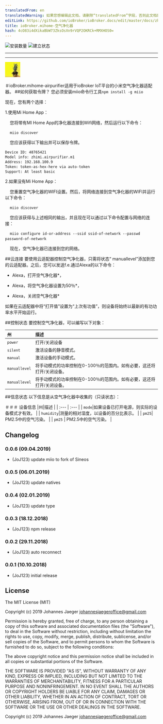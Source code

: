 ```yaml
---
translatedFrom: en
translatedWarning: 如果您想编辑此文档，请删除“translatedFrom”字段，否则此文档将再次自动翻译
editLink: https://github.com/ioBroker/ioBroker.docs/edit/master/docs/zh-cn/adapterref/iobroker.mihome-airpurifier/README.md
title: ioBroker.mihome-空气净化器
hash: 4cO83i4dXikaBbW73ZksOsXn9rVQP2OKRCk+RMXHOS0=
---
```

![安装数量](http://iobroker.live/badges/mihome-airpurifier-stable.svg)
![建立状态](https://travis-ci.org/JoJ123/ioBroker.mihome-airpurifier.svg?branch=master)

---
---
![商标](../../../en/adapterref/iobroker.mihome-airpurifier/admin/mihome-airpurifier.png)

＃ioBroker.mihome-airpurifier适用于ioBroker IoT平台的小米空气净化器适配器。
##如何获取令牌？
您必须安装miio命令行工具`npm install -g miio`

现在，您有两个选择：

1.使用Mi Home App：

    您将带有MI Home App的净化器连接到Wifi网络，然后运行以下命令：

    `miio discover`

    您应该获得以下输出并可以保存令牌。

```
Device ID: 48765421
Model info: zhimi.airpurifier.m1
Address: 192.168.100.9
Token: token-as-hex-here via auto-token
Support: At least basic
```

2.如果没有Mi Home App：

    您重置空气净化器的WIFI设置。然后，将网络连接到空气净化器的WIFI并运行以下命令：

    `miio discover`

    您应该获得与上述相同的输出，并且现在可以通过以下命令配置与网络的连接：

    `miio configure id-or-address --ssid ssid-of-network --passwd password-of-network`

    现在，空气净化器已连接到您的网络。

##云连接
要使用云适配器控制空气净化器，只需将状态“ manuallevel”添加到您的云适配器。之后，您可以发送f.e.通过Alexa的以下命令：

* Alexa，打开空气净化器*，

* Alexa，将空气净化器设置为50％*，

* Alexa，关闭空气净化器*

如果在云适配器中将“打开值”设置为“上次有功值”，则设备将始终以最新的有功功率水平开始运行。

##控制状态
要控制空气净化器，可以编写以下对象：

|州|描述 |
| :---           | :---        |
| `power`|打开/关闭设备|
| `silent`|激活设备的静音模式。 |
| `manual`|激活设备的手动模式。 |
| `manuallevel`|将手动模式的功率控制在0-100％的范围内。如有必要，这还将打开/关闭设备。 |
| `manuallevel` |将手动模式的功率控制在0-100％的范围内。如有必要，这还将打开/关闭设备。 |

##信息状态
以下信息是从空气净化器中收集的（只读状态）：

＃＃＃ 设备信息
|州|描述 |
| :---        | :---        |
| `mode`|如果设备已打开电源，则实际的设备模式才有效。 |
| `humidity`|测量的相对湿度，以设备的百分比表示。 |
| `pm25`| PM2.5中的空气污染。 |
| `pm25` | PM2.5中的空气污染。 |

## Changelog
### 0.0.6 (09.04.2019)
* (JoJ123) update miio to fork of Sineos

### 0.0.5 (06.01.2019)
* (JoJ123) update natives

### 0.0.4 (02.01.2019)
* (JoJ123) update type

### 0.0.3 (18.12.2018)
* (JoJ123) npm release

### 0.0.2 (29.11.2018)
* (JoJ123) auto reconnect

### 0.0.1 (10.10.2018)
* (JoJ123) initial release

## License
The MIT License (MIT)

Copyright (c) 2019 Johannes Jaeger johannesjaegeroffice@gmail.com

Permission is hereby granted, free of charge, to any person obtaining a copy
of this software and associated documentation files (the "Software"), to deal
in the Software without restriction, including without limitation the rights
to use, copy, modify, merge, publish, distribute, sublicense, and/or sell
copies of the Software, and to permit persons to whom the Software is
furnished to do so, subject to the following conditions:

The above copyright notice and this permission notice shall be included in all
copies or substantial portions of the Software.

THE SOFTWARE IS PROVIDED "AS IS", WITHOUT WARRANTY OF ANY KIND, EXPRESS OR
IMPLIED, INCLUDING BUT NOT LIMITED TO THE WARRANTIES OF MERCHANTABILITY,
FITNESS FOR A PARTICULAR PURPOSE AND NONINFRINGEMENT. IN NO EVENT SHALL THE
AUTHORS OR COPYRIGHT HOLDERS BE LIABLE FOR ANY CLAIM, DAMAGES OR OTHER
LIABILITY, WHETHER IN AN ACTION OF CONTRACT, TORT OR OTHERWISE, ARISING FROM,
OUT OF OR IN CONNECTION WITH THE SOFTWARE OR THE USE OR OTHER DEALINGS IN THE
SOFTWARE.

Copyright (c) 2019 Johannes Jaeger johannesjaegeroffice@gmail.com